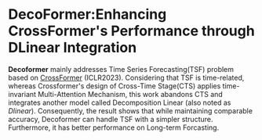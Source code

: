 # DecoFormer:Enhancing CrossFormer's Performance through DLinear Integration

**Decoformer** mainly addresses Time Series Forecasting(TSF) problem based on [CrossFormer](https://github.com/Thinklab-SJTU/Crossformer) (ICLR2023). 
Considering that TSF is time-related, 
whereas Crossformer's design of Cross-Time Stage(CTS) applies time-invariant Multi-Attention 
Mechanism, this work abandons CTS and integrates another model called Decomposition Linear 
(also noted as *Dlinear*). Consequently, the result shows that while maintaining comparable accuracy, 
Decoformer can handle TSF with a simpler structure. 
Furthermore, it has better performance on Long-term Forcasting.

